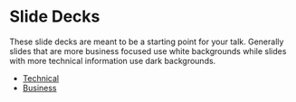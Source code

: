 # Slide Decks

These slide decks are meant to be a starting point for your talk. Generally slides that are more business focused use white backgrounds while slides with more technical information use dark backgrounds.

* [Technical](https://docs.google.com/presentation/d/1zlsfV3PDOiSDPdf0QCcWD04f-I2sWzGQNkS2fD8aDsk/edit?usp=sharing)
* [Business](https://docs.google.com/presentation/d/1nYvfn0ortjBKob19II973d4cWKmu8XoaY_-0Av2LX18/edit?usp=sharing)
